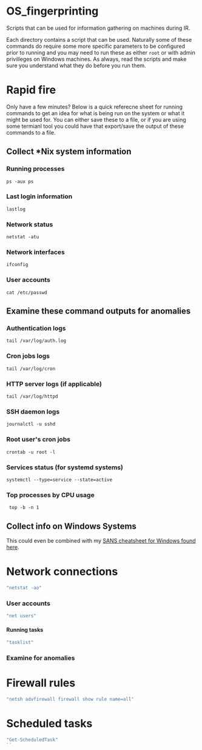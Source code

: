 # OS_fingerprinting
Scripts that can be used for information gathering on machines during IR.

Each directory contains a script that can be used. Naturally some of these commands do require some more specific parameters to be configured prior to running and you may need to run these as either `root` or with admin privilleges on Windows machines. As always, read the scripts and make sure you understand what they do before you run them. 

# Rapid fire
Only have a few minutes? Below is a quick referecne sheet for running commands to get an idea for what is being run on the system or what it might be used for. You can either save these to a file, or if you are using some termianl tool you could have that export/save the output of these commands to a file.

## Collect *Nix system information

### Running processes
```shell
ps -aux ps
```

### Last login information
```shell
lastlog
```

### Network status
```shell
netstat -atu 
```

### Network interfaces
```shell
ifconfig
```

### User accounts
```shell
cat /etc/passwd
```

## Examine these command outputs for anomalies

### Authentication logs
```shell
tail /var/log/auth.log
```

### Cron jobs logs
```shell
tail /var/log/cron
```

### HTTP server logs (if applicable)
```shell
tail /var/log/httpd
```

### SSH daemon logs
```shell
journalctl -u sshd
```

### Root user's cron jobs
```shell
crontab -u root -l
```

### Services status (for systemd systems)
```shell
systemctl --type=service --state=active
```
### Top processes by CPU usage
```shell
 top -b -n 1
```


## Collect info on Windows Systems
This could even be combined with my [SANS cheatsheet for Windows found here](https://gist.github.com/W00glin/62af880394fbf7eb2b4c74fc126950bb).
# Network connections
```powershell
"netstat -ao"
```

### User accounts
```powershell
"net users" 
```
#### Running tasks
```powershell
"tasklist" 
```

### Examine for anomalies

# Firewall rules
```powershell
"netsh advfirewall firewall show rule name=all"
```

# Scheduled tasks
```powershell
"Get-ScheduledTask" 
``
